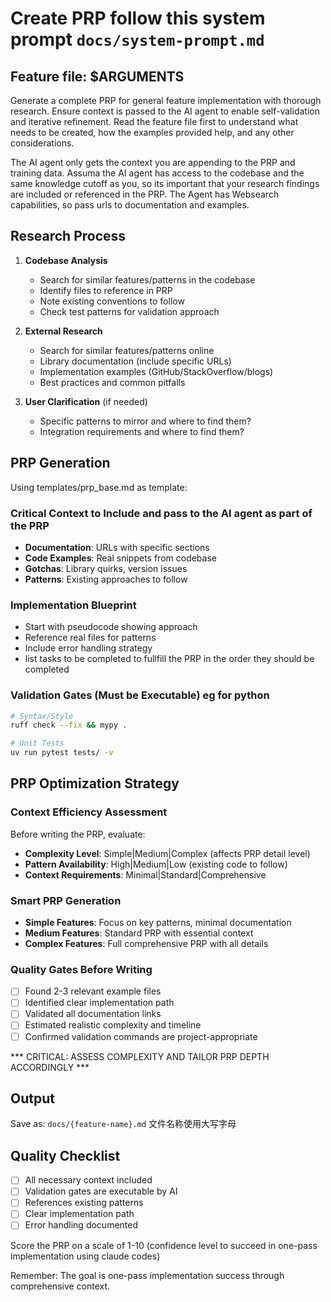 # Create PRP follow this system prompt `docs/system-prompt.md`

## Feature file: $ARGUMENTS

Generate a complete PRP for general feature implementation with thorough research. Ensure context is passed to the AI agent to enable self-validation and iterative refinement. Read the feature file first to understand what needs to be created, how the examples provided help, and any other considerations.

The AI agent only gets the context you are appending to the PRP and training data. Assuma the AI agent has access to the codebase and the same knowledge cutoff as you, so its important that your research findings are included or referenced in the PRP. The Agent has Websearch capabilities, so pass urls to documentation and examples.

## Research Process

1. **Codebase Analysis**
   - Search for similar features/patterns in the codebase
   - Identify files to reference in PRP
   - Note existing conventions to follow
   - Check test patterns for validation approach

2. **External Research**
   - Search for similar features/patterns online
   - Library documentation (include specific URLs)
   - Implementation examples (GitHub/StackOverflow/blogs)
   - Best practices and common pitfalls

3. **User Clarification** (if needed)
   - Specific patterns to mirror and where to find them?
   - Integration requirements and where to find them?

## PRP Generation

Using templates/prp_base.md as template:

### Critical Context to Include and pass to the AI agent as part of the PRP
- **Documentation**: URLs with specific sections
- **Code Examples**: Real snippets from codebase
- **Gotchas**: Library quirks, version issues
- **Patterns**: Existing approaches to follow

### Implementation Blueprint
- Start with pseudocode showing approach
- Reference real files for patterns
- Include error handling strategy
- list tasks to be completed to fullfill the PRP in the order they should be completed

### Validation Gates (Must be Executable) eg for python
```bash
# Syntax/Style
ruff check --fix && mypy .

# Unit Tests
uv run pytest tests/ -v

```

## PRP Optimization Strategy

### Context Efficiency Assessment
Before writing the PRP, evaluate:
- **Complexity Level**: Simple|Medium|Complex (affects PRP detail level)
- **Pattern Availability**: High|Medium|Low (existing code to follow)
- **Context Requirements**: Minimal|Standard|Comprehensive

### Smart PRP Generation
- **Simple Features**: Focus on key patterns, minimal documentation
- **Medium Features**: Standard PRP with essential context
- **Complex Features**: Full comprehensive PRP with all details

### Quality Gates Before Writing
- [ ] Found 2-3 relevant example files
- [ ] Identified clear implementation path
- [ ] Validated all documentation links
- [ ] Estimated realistic complexity and timeline
- [ ] Confirmed validation commands are project-appropriate

*** CRITICAL: ASSESS COMPLEXITY AND TAILOR PRP DEPTH ACCORDINGLY ***

## Output
Save as: `docs/{feature-name}.md` 文件名称使用大写字母

## Quality Checklist
- [ ] All necessary context included
- [ ] Validation gates are executable by AI
- [ ] References existing patterns
- [ ] Clear implementation path
- [ ] Error handling documented

Score the PRP on a scale of 1-10 (confidence level to succeed in one-pass implementation using claude codes)

Remember: The goal is one-pass implementation success through comprehensive context.